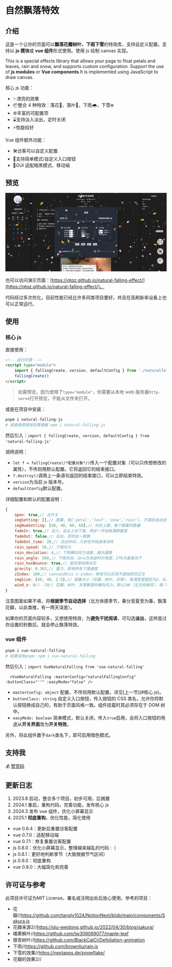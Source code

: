 # 自然飘落特效

## 介绍

这是一个让你的页面可以**飘落花瓣树叶、下雨下雪**的特效库，支持自定义配置。支持以 **js 模块**或 **vue 组件**形式使用。使用 js 绘制 canvas 实现。

This is a special effects library that allows your page to float petals and leaves, rain and snow, and supports custom configuration. Support the use of **js modules** or **Vue components**.It is implemented using JavaScript to draw canvas.

核心 js 功能：

* ✨漂亮的效果
* 📦整合 4 种特效：落花🌸，落叶🍂，下雨🌧️，下雪❄️
* ⚙️丰富的可配置项
* ⌛支持淡入淡出，定时关闭
* ⚡性能较好

Vue 组件额外功能：

* 🛠️访客可以自定义配置
* 👶支持简单模式/自定义入口按钮
* 📱GUI 适配暗黑模式、移动端

## 预览

![](./demo.webp)

也可以访问演示页面：[https://qtqz.github.io/natural-falling-effect/](https://qtqz.github.io/natural-falling-effect/)。

代码经过多次优化，目前性能已经比许多同类项目要好。并且在高刷新率设备上也可以正常运行。

## 使用

### 核心 js

直接使用：

```html
<!-- 自行托管 -->
<script type="module">
    import { fallingCreate, version, defaultConfig } from './naturalfalling.js'
    fallingCreate()
</script>
```

> 如需预览，因为使用了`type="module"`，你需要从本地 web 服务器`http-serve`打开预览，不能从文件夹打开。

或是在项目中安装：

```bash
pnpm i natural-falling-js
# 或者使用其他包管理器 npm i natural-falling-js
```

然后引入：`import { fallingCreate, version, defaultConfig } from 'natural-falling-js'`

调用说明：

* `let f = fallingCreate(/*配置对象*/)`传入一个配置对象（可以只传想修改的属性），不传则用默认配置。它将返回它的结束接口。
* `f.destroy()`调用上一条语句返回的结束接口，可以立即结束特效。
* `version`为当前 js 版本号。
* `defaultConfig`默认配置。

详细配置和默认的配置说明：

```js
{
    open: true,// 总开关
    imgSetting: [],// 图案，有['petal','leaf','snow','rain']，不填将自动选择
    imgNumSetting: [40, 40, 80, 60],// 对应上面，每个图案的数量
    fadeIn: true,// 淡入，会从上往下落，而非一开始就满屏都是
    fadeOut: false,// 淡出，否则会一直飘
    fadeOut_time: 20,// 淡出时间，几秒后开始逐渐消失
    rain_speed: 50,// 下雨风力
    rain_deviation: 4,// 下雨横向风力误差，越大越散
    rain_angle: 260,// 下雨风向，从+x方向逆时针角度，270为垂直向下
    rain_hasBounce: true,// 是否落地溅水花
    gravity: 0.163,// 重力，影响所有下落速度
    zIndex: 100,// canvas的css z-index，修改可以实现不遮挡网页正文
    imgSize: [40, 40, 2.5],// 图案大小（花瓣，树叶，天雪），雨滴宽度固定为2，长度跟风力有关
    wind_x: 0// -70// 花瓣，树叶，天雪飘落的横向风力，默认为0（无方向微风），填-70且关闭淡入时，效果与文末参考链接效果相似
}
```

注意图案如果不填，将**根据季节自动选择**（北方体感季节，春分至夏至为春，飘落花瓣，以此类推，有一两天误差）。

如果你的页面内容较多，又想使用特效，为**避免干扰阅读**，可勾选**淡出**，这样度过你设置的秒数后，就会停止飘落特效。

### vue 组件

```bash
pnpm i vue-natural-falling
# 如果没有pnpm：npm i vue-natural-falling
```

然后引入：`import VueNaturalFalling from 'vue-natural-falling'`

```vue
  <VueNaturalFalling :masterConfig="naturalFallingConfig" :buttonClass="''" :easyMode="false" />
```

* `masterConfig: object` 配置，不传则用默认配置，详见[上一节](#核心 js)。
* `buttonClass: string` 自定义入口按钮，传入按钮的 CSS 类名，允许你将默认按钮换成自己的，有助于页面风格一致。组件挂载时其必须存在于 DOM 树中。
* `easyMode: boolean` 简单模式，默认关闭，传入`true`启用，会将入口按钮的用途从**开关界面**改为**开关特效**。

另外，将此组件置于`dark`类名下，即可启用暗色模式。

## 支持我

💰 [赞赏码](https://qtqz.github.io/img/sponsor.png)

## 更新日志

1. 2023.8 启动，整合多个项目，初步可用，后搁置
2. 2024.1 重启，重构代码，完善功能，发布核心 js
3. 2024.3 发布 vue 组件，优化小屏幕显示
4. 2025.1 **彻底重构**，优化性能，简化使用

- vue 0.6.4：更新后重置访客配置
- vue 0.7.0：适配移动端
- vue 0.7.1：修复重置访客配置
- js 0.8.0：优化小屏幕显示，整理越来越乱的代码 :（
- js 0.8.1：更好地判断季节（大致根据节气区间）
- js 0.9.0：彻底重构
- vue 0.8.0：大幅简化和完善

## 许可证与参考

此项目许可证为MIT License，署名或注明出处后放心使用。参考的项目：

* 花瓣//https://github.com/tangly1024/NotionNext/blob/main/components/Sakura.js
* 花瓣来源2//https://qiu-weidong.github.io/2022/04/30/blog/sakura/
* 橘黄枫叶//https://github.com/lw308069077/maple-leaf
* 银杏树叶//https://github.com/BlackCatCj/Defoliation-animation
* 下雨//https://github.com/brownliu/rain.js
* 下雪的效果//https://nextapps.de/snowflake/
* 花瓣的效果2//